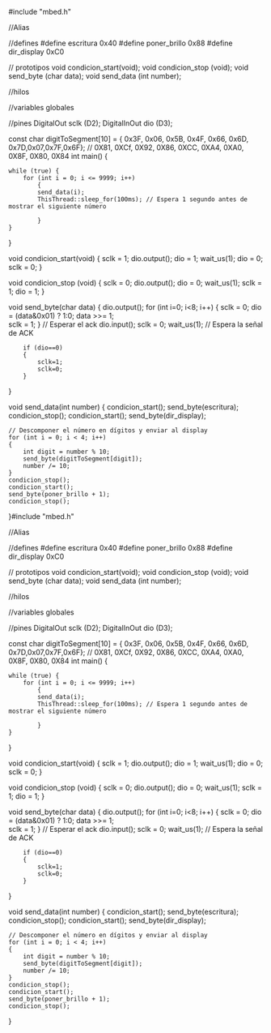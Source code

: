 
#include "mbed.h"

//Alias

//defines
#define escritura       0x40
#define poner_brillo    0x88
#define dir_display     0xC0

// prototipos
void condicion_start(void);
void condicion_stop (void);
void send_byte (char data);
void send_data (int number);


//hilos

//variables globales 

//pines 
DigitalOut  sclk (D2);
DigitalInOut dio (D3);

const char digitToSegment[10] = { 0x3F, 0x06, 0x5B, 0x4F, 0x66, 0x6D, 0x7D,0x07,0x7F,0x6F};
                               // 0X81,	0XCf,	0X92,	0X86,	0XCC,	0XA4,	0XA0,	0X8F,	0X80,	0X84
int main()
{

    while (true) {
        for (int i = 0; i <= 9999; i++) 
            {
            send_data(i);
            ThisThread::sleep_for(100ms); // Espera 1 segundo antes de mostrar el siguiente número

            }
    }
}

void condicion_start(void)
{
 sclk = 1;
 dio.output();
 dio = 1;
 wait_us(1);
 dio = 0;
 sclk = 0;
}

void condicion_stop (void)
{
    sclk = 0;
    dio.output();
    dio = 0;
    wait_us(1);
    sclk = 1;
    dio = 1;
}

void send_byte(char data)
{
    dio.output();
    for (int i=0; i<8; i++)
    {
          sclk = 0;
          dio = (data&0x01) ? 1:0;
          data >>= 1;   
          sclk = 1;
    }
    // Esperar el ack
    dio.input();
    sclk = 0;
    wait_us(1);
    // Espera la señal de ACK
  

        if (dio==0) 
        {
            sclk=1;
            sclk=0;
        }
}

void send_data(int number)
{
    condicion_start();
    send_byte(escritura);
    condicion_stop();
    condicion_start();
    send_byte(dir_display);
    
    // Descomponer el número en dígitos y enviar al display
    for (int i = 0; i < 4; i++)
    {
        int digit = number % 10;
        send_byte(digitToSegment[digit]);
        number /= 10;
    }
    condicion_stop();
    condicion_start();
    send_byte(poner_brillo + 1);
    condicion_stop();

}#include "mbed.h"

//Alias

//defines
#define escritura       0x40
#define poner_brillo    0x88
#define dir_display     0xC0

// prototipos
void condicion_start(void);
void condicion_stop (void);
void send_byte (char data);
void send_data (int number);


//hilos

//variables globales 

//pines 
DigitalOut  sclk (D2);
DigitalInOut dio (D3);

const char digitToSegment[10] = { 0x3F, 0x06, 0x5B, 0x4F, 0x66, 0x6D, 0x7D,0x07,0x7F,0x6F};
                               // 0X81,	0XCf,	0X92,	0X86,	0XCC,	0XA4,	0XA0,	0X8F,	0X80,	0X84
int main()
{

    while (true) {
        for (int i = 0; i <= 9999; i++) 
            {
            send_data(i);
            ThisThread::sleep_for(100ms); // Espera 1 segundo antes de mostrar el siguiente número

            }
    }
}

void condicion_start(void)
{
 sclk = 1;
 dio.output();
 dio = 1;
 wait_us(1);
 dio = 0;
 sclk = 0;
}

void condicion_stop (void)
{
    sclk = 0;
    dio.output();
    dio = 0;
    wait_us(1);
    sclk = 1;
    dio = 1;
}

void send_byte(char data)
{
    dio.output();
    for (int i=0; i<8; i++)
    {
          sclk = 0;
          dio = (data&0x01) ? 1:0;
          data >>= 1;   
          sclk = 1;
    }
    // Esperar el ack
    dio.input();
    sclk = 0;
    wait_us(1);
    // Espera la señal de ACK
  

        if (dio==0) 
        {
            sclk=1;
            sclk=0;
        }
}

void send_data(int number)
{
    condicion_start();
    send_byte(escritura);
    condicion_stop();
    condicion_start();
    send_byte(dir_display);
    
    // Descomponer el número en dígitos y enviar al display
    for (int i = 0; i < 4; i++)
    {
        int digit = number % 10;
        send_byte(digitToSegment[digit]);
        number /= 10;
    }
    condicion_stop();
    condicion_start();
    send_byte(poner_brillo + 1);
    condicion_stop();

}
